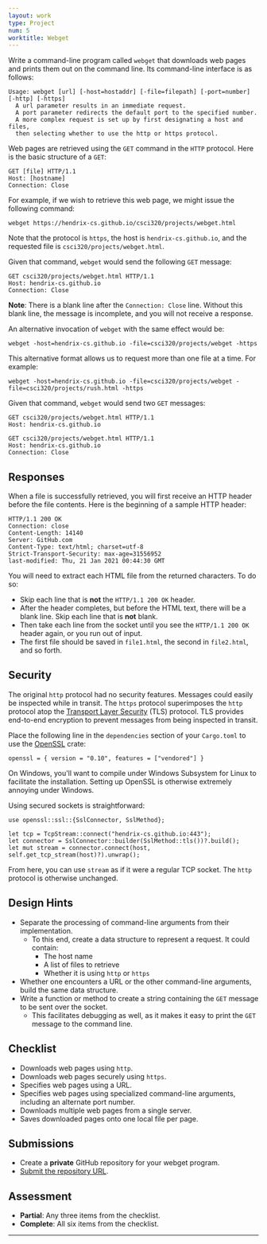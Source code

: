 ```yaml
---
layout: work
type: Project
num: 5
worktitle: Webget
---
```


Write a command-line program called `webget` that downloads web pages and prints 
them out on the command line. Its command-line interface is as follows:

```
Usage: webget [url] [-host=hostaddr] [-file=filepath] [-port=number] [-http] [-https]
  A url parameter results in an immediate request.
  A port parameter redirects the default port to the specified number.
  A more complex request is set up by first designating a host and files,
  then selecting whether to use the http or https protocol.
```

Web pages are retrieved using the `GET` command in the `HTTP` protocol. Here is 
the basic structure of a `GET`:

```
GET [file] HTTP/1.1
Host: [hostname]
Connection: Close

```

For example, if we wish to retrieve this web page, we might issue the following command:

```
webget https://hendrix-cs.github.io/csci320/projects/webget.html
```

Note that the protocol is `https`, the host is `hendrix-cs.github.io`, and the requested
file is `csci320/projects/webget.html`.

Given that command, `webget` would send the following `GET` message:

```
GET csci320/projects/webget.html HTTP/1.1                                                                               
Host: hendrix-cs.github.io                                                                                              
Connection: Close

```

**Note**: There is a blank line after the `Connection: Close` line. Without this blank line,
the message is incomplete, and you will not receive a response. 

An alternative invocation of `webget` with the same effect would be:

```
webget -host=hendrix-cs.github.io -file=csci320/projects/webget -https
```

This alternative format allows us to request more than one file at a time. For example:

```
webget -host=hendrix-cs.github.io -file=csci320/projects/webget -file=csci320/projects/rush.html -https
```

Given that command, `webget` would send two `GET` messages:

```
GET csci320/projects/webget.html HTTP/1.1                                                                               
Host: hendrix-cs.github.io                                                                                              

GET csci320/projects/webget.html HTTP/1.1                                                                               
Host: hendrix-cs.github.io                                                                                              
Connection: Close

```

## Responses

When a file is successfully retrieved, you will first receive an HTTP header before the file contents. 
Here is the beginning of a sample HTTP header:

```
HTTP/1.1 200 OK                                                                                                         Connection: close                                                                                                       Content-Length: 14140                                                                                                   
Server: GitHub.com                                                                                                      
Content-Type: text/html; charset=utf-8                                                                                  
Strict-Transport-Security: max-age=31556952                                                                             
last-modified: Thu, 21 Jan 2021 00:44:30 GMT
```

You will need to extract each HTML file from the returned characters. To do so:
* Skip each line that is **not** the `HTTP/1.1 200 OK` header.
* After the header completes, but before the HTML text, there will be a blank line. Skip each line that is **not** blank.
* Then take each line from the socket until you see the `HTTP/1.1 200 OK` header again, or you run out of input.
* The first file should be saved in `file1.html`, the second in `file2.html`, and so forth.

## Security

The original `http` protocol had no security features. Messages could easily be inspected while in transit. The 
`https` protocol superimposes the `http` protocol atop the 
[Transport Layer Security](https://en.wikipedia.org/wiki/Transport_Layer_Security) (TLS) protocol. TLS provides
end-to-end encryption to prevent messages from being inspected in transit.

Place the following line in the `dependencies` section of your `Cargo.toml` to use the [OpenSSL](https://crates.io/crates/openssl) crate:
```
openssl = { version = "0.10", features = ["vendored"] }
```

On Windows, you'll want to compile under Windows Subsystem for Linux to facilitate the installation. Setting up
OpenSSL is otherwise extremely annoying under Windows.

Using secured sockets is straightforward:

```
use openssl::ssl::{SslConnector, SslMethod};

let tcp = TcpStream::connect("hendrix-cs.github.io:443");
let connector = SslConnector::builder(SslMethod::tls())?.build();
let mut stream = connector.connect(host, self.get_tcp_stream(host)?).unwrap();
```

From here, you can use `stream` as if it were a regular TCP socket. The `http` protocol is otherwise unchanged.

## Design Hints

* Separate the processing of command-line arguments from their implementation.
  * To this end, create a data structure to represent a request. It could contain:
    * The host name
	* A list of files to retrieve
	* Whether it is using `http` or `https`
* Whether one encounters a URL or the other command-line arguments, build the same data structure.
* Write a function or method to create a string containing the `GET` message to be sent over the socket.
  * This facilitates debugging as well, as it makes it easy to print the `GET` message to the command line.
  
## Checklist

* Downloads web pages using `http`.
* Downloads web pages securely using `https`.
* Specifies web pages using a URL.
* Specifies web pages using specialized command-line arguments, including an alternate port number.
* Downloads multiple web pages from a single server.
* Saves downloaded pages onto one local file per page.

## Submissions
* Create a **private** GitHub repository for your webget program.
* [Submit the repository URL](https://docs.google.com/forms/d/e/1FAIpQLSeCE51hAA4VV1jN_E4pVH1FDB3G6x7-GrIg5_MAP_qqMd6fAg/viewform?usp=sf_link).

## Assessment
* **Partial**: Any three items from the checklist.
* **Complete**: All six items from the checklist.

------------------------------------------------------------------------
